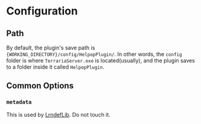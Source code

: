 # Configuration

## Path
By default, the plugin's save path is `{WORKING_DIRECTORY}/config/HelpopPlugin/`. In other words, the `config` folder is where `TerrariaServer.exe` is located(usually), and the plugin saves to a folder inside it called `HelpopPlugin`.

## Common Options

### `metadata`
This is used by [LrndefLib]. Do not touch it.

[LrndefLib]: https://github.com/Arthri/LrndefLib
